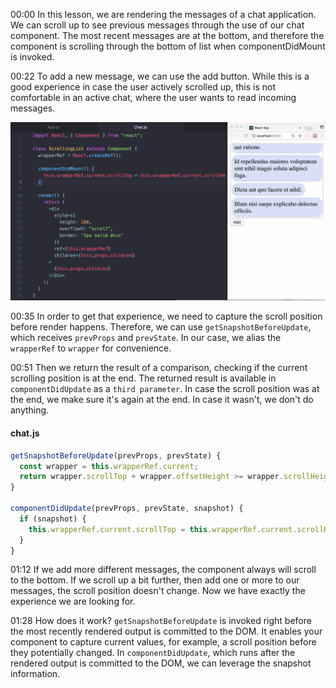 00:00 In this lesson, we are rendering the messages of a chat application. We can scroll up to see previous messages through the use of our chat component. The most recent messages are at the bottom, and therefore the component is scrolling through the bottom of list when componentDidMount is invoked.

00:22 To add a new message, we can use the add button. While this is a good experience in case the user actively scrolled up, this is not comfortable in an active chat, where the user wants to read incoming messages.

![rendering messages of a chat application](../images/react-capture-values-using-the-lifecycle-hook-getsnapshotbeforeupdate-in-react-16-3-rendering-messages-or-a-chat-application.png)

00:35 In order to get that experience, we need to capture the scroll position before render happens. Therefore, we can use `getSnapshotBeforeUpdate`, which receives `prevProps` and `prevState`. In our case, we alias the `wrapperRef` to `wrapper` for convenience.

00:51 Then we return the result of a comparison, checking if the current scrolling position is at the end. The returned result is available in `componentDidUpdate` as a `third parameter`. In case the scroll position was at the end, we make sure it's again at the end. In case it wasn't, we don't do anything.

#### chat.js
```javascript
getSnapshotBeforeUpdate(prevProps, prevState) {
  const wrapper = this.wrapperRef.current;
  return wrapper.scrollTop + wrapper.offsetHeight >= wrapper.scrollHeight;
}

componentDidUpdate(prevProps, prevState, snapshot) {
  if (snapshot) {
    this.wrapperRef.current.scrollTop = this.wrapperRef.current.scrollHeight;
  }
}
```

01:12 If we add more different messages, the component always will scroll to the bottom. If we scroll up a bit further, then add one or more to our messages, the scroll position doesn't change. Now we have exactly the experience we are looking for.

01:28 How does it work? `getSnapshotBeforeUpdate` is invoked right before the most recently rendered output is committed to the DOM. It enables your component to capture current values, for example, a scroll position before they potentially changed. In `componentDidUpdate`, which runs after the rendered output is committed to the DOM, we can leverage the snapshot information.